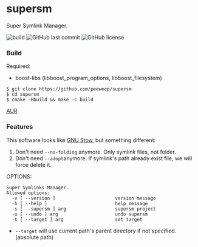 # supersm
Super Symlink Manager. 

![build](https://github.com/peeweep/supersm/workflows/build/badge.svg)
![GitHub last commit](https://img.shields.io/github/last-commit/peeweep/supersm)
![GitHub license](https://img.shields.io/github/license/peeweep/supersm)

### Build

Required:
* boost-libs (libboost_program_options, libboost_filesystem)


```
$ git clone https://github.com/peeweep/supersm
$ cd supersm
$ cmake -Bbuild && make -C build
```

[AUR](https://aur.archlinux.org/packages/supersm)

### Features

This software looks like [GNU Stow](https://www.gnu.org/software/stow/), but something different:

1. Don't need `--no-folding` anymore.
    Only symlink files, not folder.
2. Don't need `--adopt`anymore.
    If symlink's path already exist file, we will force delete it.

OPTIONS:

```text
Super Symlinks Manager.
Allowed options:
  -v [ --version ]                      version message
  -h [ --help ]                         help message
  -s [ --supersm ] arg                  supersm project
  -u [ --undo ] arg                     undo supersm
  -t [ --target ] arg                   set target
```

* `--target` will use current path's parent directory if not specified.(absolute path)
